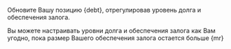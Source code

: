 Обновите Вашу позицию {debt}, отрегулировав уровень долга и обеспечения залога.

Вы можете настраивать уровни долга и обеспечения залога как Вам угодно, пока размер Вашего обеспечения залога остается больше {mr}